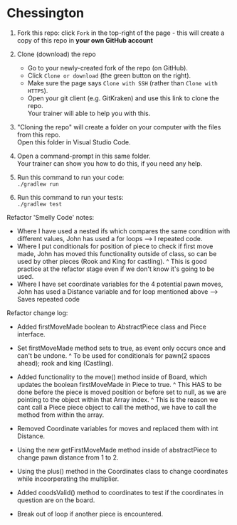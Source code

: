 # Chessington

1. Fork this repo: click `Fork` in the top-right of the page - this will create a copy of this repo in **your own GitHub account**

2. Clone (download) the repo
    * Go to your newly-created fork of the repo (on GitHub).
    * Click `Clone or download` (the green button on the right).
    * Make sure the page says `Clone with SSH` (rather than `Clone with HTTPS`).
    * Open your git client (e.g. GitKraken) and use this link to clone the repo.  
    Your trainer will able to help you with this.

3. "Cloning the repo" will create a folder on your computer with the files from this repo.  
Open this folder in Visual Studio Code.

4. Open a command-prompt in this same folder.  
Your trainer can show you how to do this, if you need any help.

5. Run this command to run your code:  
`./gradlew run`

6. Run this command to run your tests:  
   `./gradlew test`

Refactor 'Smelly Code' notes:
- Where I have used a nested ifs which compares the same condition with different values, John has used a for loops --> I repeated code.
- Where I put conditionals for position of piece to check if first move made, John has moved this functionality outside of class, so can be used by other pieces (Rook and King for castling).
^ This is good practice at the refactor stage even if we don't know it's going to be used.
- Where I have set coordinate variables for the 4 potential pawn moves, John has used a Distance variable and for loop mentioned above --> Saves repeated code

Refactor change log:
- Added firstMoveMade boolean to AbstractPiece class and Piece interface.
- Set firstMoveMade method sets to true, as event only occurs once and can't be undone.
  ^ To be used for conditionals for pawn(2 spaces ahead); rook and king (Castling).
- Added functionality to the move() method inside of Board, which updates the boolean firstMoveMade in Piece to true.
  ^ This HAS to be done before the piece is moved position or before set to null, as we are pointing to the object within that Array index.
  ^ This is the reason we cant call a Piece piece object to call the method, we have to call the method from within the array.

- Removed Coordinate variables for moves and replaced them with int Distance.
- Using the new getFirstMoveMade method inside of abstractPiece to change pawn distance from 1 to 2.

- Using the plus() method in the Coordinates class to change coordinates while incoorperating the multiplier.

- Added coodsValid() method to coordinates to test if the coordinates in question are on the board.

- Break out of loop if another piece is encountered.
